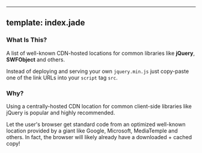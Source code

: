 ----
template: index.jade
----

### What Is This? ###

A list of well-known CDN-hosted locations for common libraries like **jQuery**, **SWFObject** and others.

Instead of deploying and serving your own `jquery.min.js` just copy-paste one of the link URLs into your `script` tag `src`.

### Why? ###

Using a centrally-hosted CDN location for common client-side libraries like jQuery is popular and highly recommended.

Let the user's browser get standard code from an optimized well-known location provided by a giant like Google, Microsoft, MediaTemple and others. In fact, the browser will likely already have a downloaded + cached copy!

